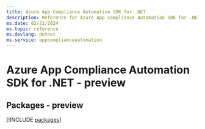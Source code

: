 ```yaml
---
title: Azure App Compliance Automation SDK for .NET
description: Reference for Azure App Compliance Automation SDK for .NET
ms.date: 02/21/2024
ms.topic: reference
ms.devlang: dotnet
ms.service: appcomplianceautomation
---
```

# Azure App Compliance Automation SDK for .NET - preview
## Packages - preview
[!INCLUDE [packages](app-compliance-automation-index.md)]